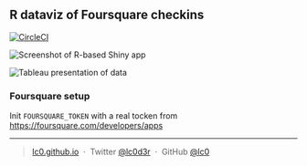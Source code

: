 ## R dataviz of Foursquare checkins
[![CircleCI](https://circleci.com/gh/lc0/foursquare-dataviz.svg?style=svg)](https://circleci.com/gh/lc0/foursquare-dataviz)

![Screenshot of R-based Shiny app](https://raw.github.com/lc0/foursquare-dataviz/paper/screenshots/shiny-app.png)

![Tableau presentation of data](https://raw.github.com/lc0/foursquare-dataviz/paper/screenshots/tableau-screen.png)

### Foursquare setup
Init ```FOURSQUARE_TOKEN``` with a real tocken from https://foursquare.com/developers/apps



---

> [lc0.github.io](http://lc0.github.io) &nbsp;&middot;&nbsp;
> Twitter [@lc0d3r](https://twitter.com/lc0d3r) &nbsp;&middot;&nbsp;
> GitHub [@lc0](https://github.com/lc0)
